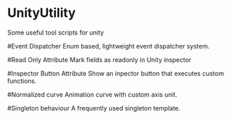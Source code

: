 # UnityUtility
Some useful tool scripts for unity

#Event Dispatcher
Enum based, lightweight event dispatcher system.

#Read Only Attribute
Mark fields as readonly in Unity inspector

#Inspector Button Attribute
Show an inpector button that executes custom functions.

#Normalized curve
Animation curve with custom axis unit.

#Singleton behaviour
A frequently used singleton template.
